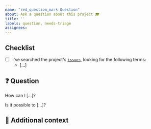 ```yaml
---
name: "red_question_mark Question"
about: Ask a question about this project 🎓
title: ''
labels: question, needs-triage
assignees:
---
```


## Checklist

<!-- Mark with an `x` all the checkboxes that apply (like `[x]`) -->

- [ ] I've searched the project's [`issues`](..), looking for the following terms:
  - [...]

## :question: Question

<!-- What is your question -->

How can I [...]?

Is it possible to [...]?

## :paperclip: Additional context

<!-- Add any other context or screenshots about the feature request here. -->
